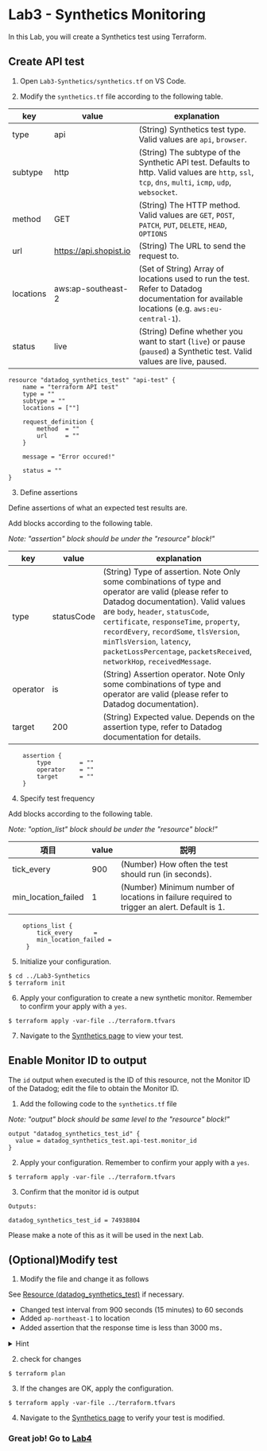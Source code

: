 # Lab3 - Synthetics Monitoring

In this Lab, you will create a Synthetics test using Terraform.


## Create API test
1. Open `Lab3-Synthetics/synthetics.tf` on VS Code.


2. Modify the `synthetics.tf` file according to the following table.

|  key  |  value  | explanation |
| ---- | ---- | --- |
|  type  |  api  |  (String) Synthetics test type. Valid values are `api`, `browser`. |
|  subtype  |  http  | (String) The subtype of the Synthetic API test. Defaults to http. Valid values are `http`, `ssl`, `tcp`, `dns`, `multi`, `icmp`, `udp`, `websocket`. |
|  method  |  GET  | (String) The HTTP method. Valid values are `GET`, `POST`, `PATCH`, `PUT`, `DELETE`, `HEAD`, `OPTIONS` |
|  url  |  https://api.shopist.io  |  (String) The URL to send the request to. |
|  locations  |  aws:ap-southeast-2  |  (Set of String) Array of locations used to run the test. Refer to Datadog documentation for available locations (e.g. `aws:eu-central-1`). |
| status | live | (String) Define whether you want to start (`live`) or pause (`paused`) a Synthetic test. Valid values are live, paused. |


```
resource "datadog_synthetics_test" "api-test" {
    name = "terraform API test"
    type = ""
    subtype = ""
    locations = [""]

    request_definition {
        method  = ""
        url     = ""    
    }
 
    message = "Error occured!"

    status = ""
}
```

3. Define assertions

Define assertions of what an expected test results are.

Add blocks according to the following table.

*Note: "assertion" block should be under the "resource" block!"*

|  key  |  value  | explanation |
| ---- | ---- | --- |
|  type  |  statusCode  | (String) Type of assertion. Note Only some combinations of type and operator are valid (please refer to Datadog documentation). Valid values are `body`, `header`, `statusCode`, `certificate`, `responseTime`, `property`, `recordEvery`, `recordSome`, `tlsVersion`, `minTlsVersion`, `latency`, `packetLossPercentage`, `packetsReceived`, `networkHop`, `receivedMessage`.|
|  operator  |  is  | (String) Assertion operator. Note Only some combinations of type and operator are valid (please refer to Datadog documentation).|
|  target  |  200  | (String) Expected value. Depends on the assertion type, refer to Datadog documentation for details. |

```
    assertion {
        type        = ""
        operator    = ""
        target      = ""
    }
```

4. Specify test frequency

Add blocks according to the following table.

*Note: "option_list" block should be under the "resource" block!"*

|  項目  |  value  | 説明 |
| ---- | ---- | --- |
| tick_every | 900 |  (Number) How often the test should run (in seconds).|
| min_location_failed | 1 | (Number) Minimum number of locations in failure required to trigger an alert. Default is 1.|

```
    options_list {
        tick_every      = 
        min_location_failed =  
     }
```


5. Initialize your configuration.

```
$ cd ../Lab3-Synthetics
$ terraform init
```

6. Apply your configuration to create a new synthetic monitor. Remember to confirm your apply with a `yes`.

```
$ terraform apply -var-file ../terraform.tfvars
```


7. Navigate to the [Synthetics page](https://app.datadoghq.com/synthetics/tests) to view your test.


## Enable Monitor ID to output

The `id` output when executed is the ID of this resource, not the Monitor ID of the Datadog; edit the file to obtain the Monitor ID.

1. Add the following code to the `synthetics.tf` file 

*Note: "output" block should be same level to the "resource" block!"*

```
output "datadog_synthetics_test_id" {
  value = datadog_synthetics_test.api-test.monitor_id
}
```

2. Apply your configuration. Remember to confirm your apply with a `yes`.

```
$ terraform apply -var-file ../terraform.tfvars
```

3. Confirm that the monitor id is output

```
Outputs:

datadog_synthetics_test_id = 74938804
```

Please make a note of this as it will be used in the next Lab.

## (Optional)Modify test

1. Modify the file and change it as follows

See [Resource (datadog_synthetics_test)](
https://registry.terraform.io/providers/DataDog/datadog/latest/docs/resources/synthetics_test) if necessary.

- Changed test interval from 900 seconds (15 minutes) to 60 seconds
- Added `ap-northeast-1` to location
- Added assertion that the response time is less than 3000 ms．

<details>
<summary>Hint</summary>

```
# Added assertion that the response time is less than 3000 ms．
   assertion {
        type        = "responseTime"
        operator    = "lessThan"
        target      = "3000"
    }
```

</details>


2.  check for changes

```
$ terraform plan
```

3. If the changes are OK, apply the configuration.

```
$ terraform apply -var-file ../terraform.tfvars
```

4. Navigate to the [Synthetics page](https://app.datadoghq.com/synthetics/tests) to verify your test is modified.



### Great job! Go to [Lab4](./../Lab4-SLO/README.md) 
